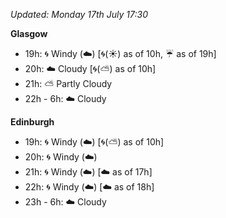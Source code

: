 *Updated: Monday 17th July 17:30*

**Glasgow**

* 19h: :cyclone: Windy (:cloud:) [:cyclone:(:sunny:) as of 10h, :umbrella: as of 19h]
* 20h: :cloud: Cloudy [:cyclone:(:partly_sunny:) as of 10h]
* 21h: :partly_sunny: Partly Cloudy
* 22h - 6h: :cloud: Cloudy

**Edinburgh**

* 19h: :cyclone: Windy (:cloud:) [:cyclone:(:partly_sunny:) as of 10h]
* 20h: :cyclone: Windy (:cloud:)
* 21h: :cyclone: Windy (:cloud:) [:cloud: as of 17h]
* 22h: :cyclone: Windy (:cloud:) [:cloud: as of 18h]
* 23h - 6h: :cloud: Cloudy
